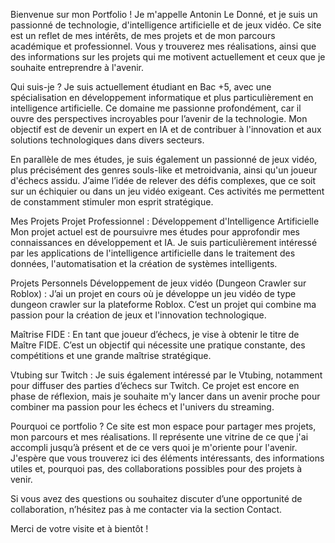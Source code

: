 Bienvenue sur mon Portfolio !
Je m'appelle Antonin Le Donné, et je suis un passionné de technologie, d'intelligence artificielle et de jeux vidéo. Ce site est un reflet de mes intérêts, de mes projets et de mon parcours académique et professionnel. Vous y trouverez mes réalisations, ainsi que des informations sur les projets qui me motivent actuellement et ceux que je souhaite entreprendre à l'avenir.

Qui suis-je ?
Je suis actuellement étudiant en Bac +5, avec une spécialisation en développement informatique et plus particulièrement en intelligence artificielle. Ce domaine me passionne profondément, car il ouvre des perspectives incroyables pour l’avenir de la technologie. Mon objectif est de devenir un expert en IA et de contribuer à l'innovation et aux solutions technologiques dans divers secteurs.

En parallèle de mes études, je suis également un passionné de jeux vidéo, plus précisément des genres souls-like et metroidvania, ainsi qu'un joueur d'échecs assidu. J’aime l’idée de relever des défis complexes, que ce soit sur un échiquier ou dans un jeu vidéo exigeant. Ces activités me permettent de constamment stimuler mon esprit stratégique.

Mes Projets
Projet Professionnel : Développement d'Intelligence Artificielle
Mon projet actuel est de poursuivre mes études pour approfondir mes connaissances en développement et IA. Je suis particulièrement intéressé par les applications de l'intelligence artificielle dans le traitement des données, l'automatisation et la création de systèmes intelligents.

Projets Personnels
Développement de jeux vidéo (Dungeon Crawler sur Roblox) : J’ai un projet en cours où je développe un jeu vidéo de type dungeon crawler sur la plateforme Roblox. C’est un projet qui combine ma passion pour la création de jeux et l'innovation technologique.

Maîtrise FIDE : En tant que joueur d’échecs, je vise à obtenir le titre de Maître FIDE. C’est un objectif qui nécessite une pratique constante, des compétitions et une grande maîtrise stratégique.

Vtubing sur Twitch : Je suis également intéressé par le Vtubing, notamment pour diffuser des parties d’échecs sur Twitch. Ce projet est encore en phase de réflexion, mais je souhaite m'y lancer dans un avenir proche pour combiner ma passion pour les échecs et l'univers du streaming.

Pourquoi ce portfolio ?
Ce site est mon espace pour partager mes projets, mon parcours et mes réalisations. Il représente une vitrine de ce que j'ai accompli jusqu’à présent et de ce vers quoi je m'oriente pour l'avenir. J'espère que vous trouverez ici des éléments intéressants, des informations utiles et, pourquoi pas, des collaborations possibles pour des projets à venir.

Si vous avez des questions ou souhaitez discuter d’une opportunité de collaboration, n’hésitez pas à me contacter via la section Contact.

Merci de votre visite et à bientôt !

